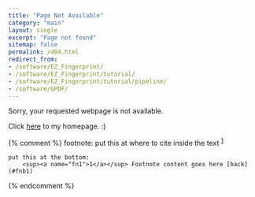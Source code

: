 ```yaml
---
title: "Page Not Available"
category: "main"
layout: single
excerpt: "Page not found"
sitemap: false
permalink: /404.html
redirect_from:
- /software/EZ_Fingerprint/
- /software/EZ_Fingerprint/tutorial/
- /software/EZ_Fingerprint/tutorial/pipeline/
- /software/GPDF/
---
```


Sorry, your requested webpage is not available.

Click [here](/) to my homepage. :)


{% comment %}
footnote:
	put this at where to cite inside the text
		<sup><a name="fnb1">[1](#fn1)</a></sup>

	put this at the bottom:
		<sup><a name="fn1">1</a></sup> Footnote content goes here [back](#fnb1)

{% endcomment %}
